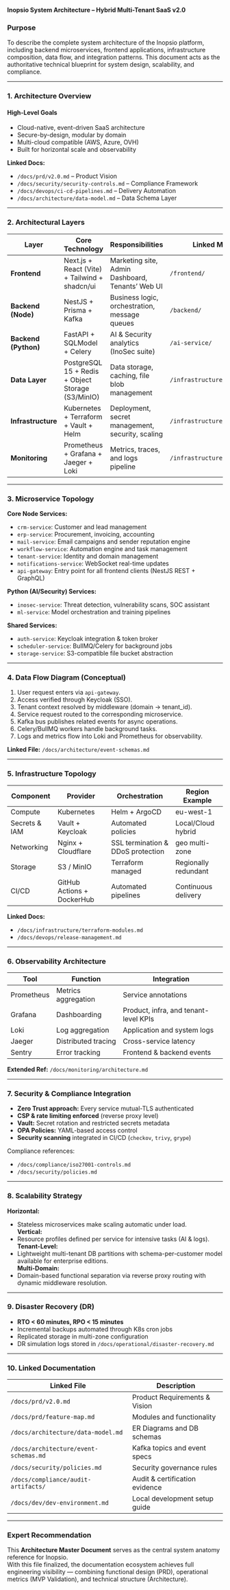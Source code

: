 **Inopsio System Architecture – Hybrid Multi-Tenant SaaS v2.0**

### Purpose  
To describe the complete system architecture of the Inopsio platform, including backend microservices, frontend applications, infrastructure composition, data flow, and integration patterns. This document acts as the authoritative technical blueprint for system design, scalability, and compliance.

***

### 1. Architecture Overview  

#### High-Level Goals
- Cloud-native, event-driven SaaS architecture  
- Secure-by-design, modular by domain  
- Multi-cloud compatible (AWS, Azure, OVH)  
- Built for horizontal scale and observability  

**Linked Docs:**  
- `/docs/prd/v2.0.md` – Product Vision  
- `/docs/security/security-controls.md` – Compliance Framework  
- `/docs/devops/ci-cd-pipelines.md` – Delivery Automation  
- `/docs/architecture/data-model.md` – Data Schema Layer  

***

### 2. Architectural Layers  

| Layer | Core Technology | Responsibilities | Linked Module |
|-------|------------------|------------------|---------------|
| **Frontend** | Next.js + React (Vite) + Tailwind + shadcn/ui | Marketing site, Admin Dashboard, Tenants’ Web UI | `/frontend/` |
| **Backend (Node)** | NestJS + Prisma + Kafka | Business logic, orchestration, message queues | `/backend/` |
| **Backend (Python)** | FastAPI + SQLModel + Celery | AI & Security analytics (InoSec suite) | `/ai-service/` |
| **Data Layer** | PostgreSQL 15 + Redis + Object Storage (S3/MinIO) | Data storage, caching, file blob management | `/infrastructure/db/` |
| **Infrastructure** | Kubernetes + Terraform + Vault + Helm | Deployment, secret management, security, scaling | `/infrastructure/` |
| **Monitoring** | Prometheus + Grafana + Jaeger + Loki | Metrics, traces, and logs pipeline | `/infrastructure/monitoring/` |

***

### 3. Microservice Topology  

**Core Node Services:**
- `crm-service`: Customer and lead management  
- `erp-service`: Procurement, invoicing, accounting  
- `mail-service`: Email campaigns and sender reputation engine  
- `workflow-service`: Automation engine and task management  
- `tenant-service`: Identity and domain management  
- `notifications-service`: WebSocket real-time updates  
- `api-gateway`: Entry point for all frontend clients (NestJS REST + GraphQL)

**Python (AI/Security) Services:**
- `inosec-service`: Threat detection, vulnerability scans, SOC assistant  
- `ml-service`: Model orchestration and training pipelines  

**Shared Services:**
- `auth-service`: Keycloak integration & token broker  
- `scheduler-service`: BullMQ/Celery for background jobs  
- `storage-service`: S3-compatible file bucket abstraction  

***

### 4. Data Flow Diagram (Conceptual)  

1. User request enters via `api-gateway`.  
2. Access verified through Keycloak (SSO).  
3. Tenant context resolved by middleware (domain → tenant_id).  
4. Service request routed to the corresponding microservice.  
5. Kafka bus publishes related events for async operations.  
6. Celery/BullMQ workers handle background tasks.  
7. Logs and metrics flow into Loki and Prometheus for observability.

**Linked File:** `/docs/architecture/event-schemas.md`

***

### 5. Infrastructure Topology  

| Component | Provider | Orchestration | Region Example |
|------------|-----------|---------------|----------------|
| Compute | Kubernetes | Helm + ArgoCD | eu-west-1 |
| Secrets & IAM | Vault + Keycloak | Automated policies | Local/Cloud hybrid |
| Networking | Nginx + Cloudflare | SSL termination & DDoS protection | geo multi-zone |
| Storage | S3 / MinIO | Terraform managed | Regionally redundant |
| CI/CD | GitHub Actions + DockerHub | Automated pipelines | Continuous delivery |

**Linked Docs:**  
- `/docs/infrastructure/terraform-modules.md`  
- `/docs/devops/release-management.md`

***

### 6. Observability Architecture  

| Tool | Function | Integration |
|------|-------------|-------------|
| Prometheus | Metrics aggregation | Service annotations |
| Grafana | Dashboarding | Product, infra, and tenant-level KPIs |
| Loki | Log aggregation | Application and system logs |
| Jaeger | Distributed tracing | Cross-service latency |
| Sentry | Error tracking | Frontend & backend events |

**Extended Ref:** `/docs/monitoring/architecture.md`

***

### 7. Security & Compliance Integration  

- **Zero Trust approach:** Every service mutual-TLS authenticated  
- **CSP & rate limiting enforced** (reverse proxy level)  
- **Vault:** Secret rotation and restricted secrets metadata  
- **OPA Policies:** YAML-based access control  
- **Security scanning** integrated in CI/CD (`checkov`, `trivy`, `grype`)  

Compliance references:
- `/docs/compliance/iso27001-controls.md`  
- `/docs/security/policies.md`  

***

### 8. Scalability Strategy  

**Horizontal:**  
- Stateless microservices make scaling automatic under load.  
**Vertical:**  
- Resource profiles defined per service for intensive tasks (AI & logs).  
**Tenant-Level:**  
- Lightweight multi-tenant DB partitions with schema-per-customer model available for enterprise editions.  
**Multi-Domain:**  
- Domain-based functional separation via reverse proxy routing with dynamic middleware resolution.

***

### 9. Disaster Recovery (DR)  

- **RTO < 60 minutes, RPO < 15 minutes**  
- Incremental backups automated through K8s cron jobs  
- Replicated storage in multi-zone configuration  
- DR simulation logs stored in `/docs/operational/disaster-recovery.md`

***

### 10. Linked Documentation  

| Linked File | Description |
|--------------|--------------|
| `/docs/prd/v2.0.md` | Product Requirements & Vision |
| `/docs/prd/feature-map.md` | Modules and functionality |
| `/docs/architecture/data-model.md` | ER Diagrams and DB schemas |
| `/docs/architecture/event-schemas.md` | Kafka topics and event specs |
| `/docs/security/policies.md` | Security governance rules |
| `/docs/compliance/audit-artifacts/` | Audit & certification evidence |
| `/docs/dev/dev-environment.md` | Local development setup guide |

***

### Expert Recommendation  

This **Architecture Master Document** serves as the central system anatomy reference for Inopsio.  
With this file finalized, the documentation ecosystem achieves full engineering visibility — combining functional design (PRD), operational metrics (MVP Validation), and technical structure (Architecture).
